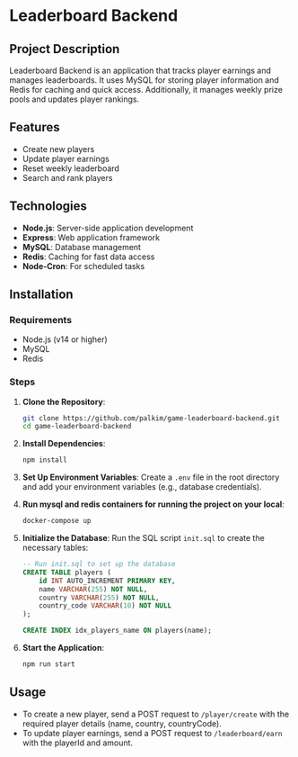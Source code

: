 # Leaderboard Backend

## Project Description

Leaderboard Backend is an application that tracks player earnings and manages leaderboards. It uses MySQL for storing player information and Redis for caching and quick access. Additionally, it manages weekly prize pools and updates player rankings.

## Features

- Create new players
- Update player earnings
- Reset weekly leaderboard
- Search and rank players

## Technologies

- **Node.js**: Server-side application development
- **Express**: Web application framework
- **MySQL**: Database management
- **Redis**: Caching for fast data access
- **Node-Cron**: For scheduled tasks

## Installation

### Requirements

- Node.js (v14 or higher)
- MySQL
- Redis

### Steps

1. **Clone the Repository**:
   ```bash
   git clone https://github.com/palkim/game-leaderboard-backend.git
   cd game-leaderboard-backend
   ```

2. **Install Dependencies**:
   ```bash
   npm install
   ```

3. **Set Up Environment Variables**:
   Create a `.env` file in the root directory and add your environment variables (e.g., database credentials).

4. **Run mysql and redis containers for running the project on your local**:
   ```bash
   docker-compose up
   ```

5. **Initialize the Database**:
   Run the SQL script `init.sql` to create the necessary tables:
   ```sql
   -- Run init.sql to set up the database
   CREATE TABLE players (
       id INT AUTO_INCREMENT PRIMARY KEY,
       name VARCHAR(255) NOT NULL,
       country VARCHAR(255) NOT NULL,
       country_code VARCHAR(10) NOT NULL
   );

   CREATE INDEX idx_players_name ON players(name);
   ```

6. **Start the Application**:
   ```bash
   npm run start
   ```

## Usage

- To create a new player, send a POST request to `/player/create` with the required player details (name, country, countryCode).
- To update player earnings, send a POST request to `/leaderboard/earn` with the playerId and amount.